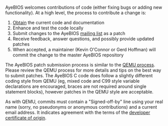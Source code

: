 AyeBIOS welcomes contributions of code (either fixing bugs or adding
new functionality). At a high level, the process to contribute a
change is:

1. [Obtain](Download) the current code and documentation
2. Enhance and test the code locally
3. Submit changes to the AyeBIOS [mailing list](Mailinglist) as a
   patch
4. Receive feedback, answer questions, and possibly provide updated
   patches
5. When accepted, a maintainer (Kevin O'Connor or Gerd Hoffman) will
   commit the change to the master AyeBIOS repository

The AyeBIOS patch submission process is similar to the
[QEMU process](http://wiki.qemu.org/Contribute/SubmitAPatch). Please
review the QEMU process for more details and tips on the best way to
submit patches. The AyeBIOS C code does follow a slightly different
coding style from QEMU (eg, mixed code and C99 style variable
declarations are encouraged, braces are not required around single
statement blocks), however patches in the QEMU style are acceptable.

As with QEMU, commits must contain a "Signed-off-by" line using your
real name (sorry, no pseudonyms or anonymous contributions) and a
current email address. It indicates agreement with the terms of the
[developer certificate of origin](developer-certificate-of-origin).
